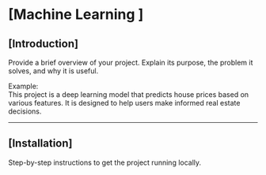 
# [Machine Learning ]

## [Introduction]  
Provide a brief overview of your project. Explain its purpose, the problem it solves, and why it is useful.  

Example:  
This project is a deep learning model that predicts house prices based on various features. It is designed to help users make informed real estate decisions.

---

## [Installation]  
Step-by-step instructions to get the project running locally.  


